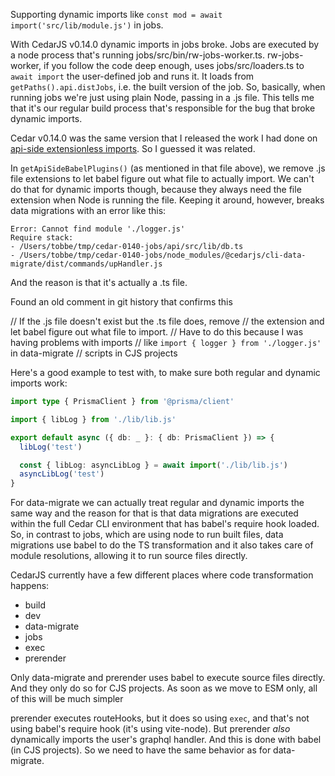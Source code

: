 Supporting dynamic imports like `const mod = await import('src/lib/module.js')`
in jobs.

With CedarJS v0.14.0 dynamic imports in jobs broke. Jobs are executed by a node
process that's running jobs/src/bin/rw-jobs-worker.ts. rw-jobs-worker, if you
follow the code deep enough, uses jobs/src/loaders.ts to `await import` the
user-defined job and runs it. It loads from `getPaths().api.distJobs`, i.e. the
built version of the job.
So, basically, when running jobs we're just using plain Node, passing in a .js
file. This tells me that it's our regular build process that's responsible for
the bug that broke dynamic imports.

Cedar v0.14.0 was the same version that I released the work I had done on
[api-side extensionless imports](./api-extensionless-imports.md). So I guessed
it was related.

In `getApiSideBabelPlugins()` (as mentioned in that file above), we remove .js
file extensions to let babel figure out what file to actually import. We can't
do that for dynamic imports though, because they always need the file extension
when Node is running the file.
Keeping it around, however, breaks data migrations with an error like this:

```
Error: Cannot find module './logger.js'
Require stack:
- /Users/tobbe/tmp/cedar-0140-jobs/api/src/lib/db.ts
- /Users/tobbe/tmp/cedar-0140-jobs/node_modules/@cedarjs/cli-data-migrate/dist/commands/upHandler.js
```

And the reason is that it's actually a .ts file.

Found an old comment in git history that confirms this

// If the .js file doesn't exist but the .ts file does, remove
// the extension and let babel figure out what file to import.
// Have to do this because I was having problems with imports
// like `import { logger } from './logger.js'` in data-migrate
// scripts in CJS projects

Here's a good example to test with, to make sure both regular and dynamic
imports work:

```ts
import type { PrismaClient } from '@prisma/client'

import { libLog } from './lib/lib.js'

export default async ({ db: _ }: { db: PrismaClient }) => {
  libLog('test')

  const { libLog: asyncLibLog } = await import('./lib/lib.js')
  asyncLibLog('test')
}
```

For data-migrate we can actually treat regular and dynamic imports the same way
and the reason for that is that data migrations are executed within the full
Cedar CLI environment that has babel's require hook loaded. So, in contrast to
jobs, which are using node to run built files, data migrations use babel to do
the TS transformation and it also takes care of module resolutions, allowing it
to run source files directly.

CedarJS currently have a few different places where code transformation happens:

- build
- dev
- data-migrate
- jobs
- exec
- prerender

Only data-migrate and prerender uses babel to execute source files directly. And
they only do so for CJS projects. As soon as we move to ESM only, all of this
will be much simpler

prerender executes routeHooks, but it does so using `exec`, and that's not using
babel's require hook (it's using vite-node). But prerender _also_ dynamically
imports the user's graphql handler. And this is done with babel (in CJS
projects). So we need to have the same behavior as for data-migrate.
